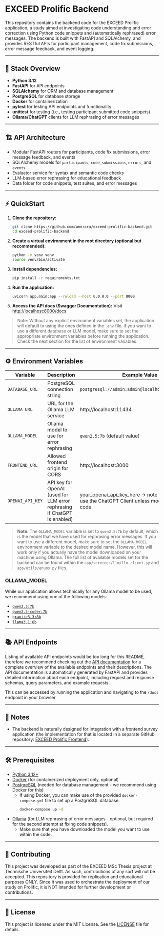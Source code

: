 # EXCEED Prolific Backend

This repository contains the backend code for the EXCEED Prolific application, a study aimed at investigating code
understanding and error correction using Python code snippets and (automatically rephrased) error messages. The backend
is built with FastAPI and SQLAlchemy, and provides RESTful APIs for participant management, code fix submissions, error
message feedback, and event logging.

---

## 🧩 Stack Overview

- **Python 3.12**
- **FastAPI** for API endpoints
- **SQLAlchemy** for ORM and database management
- **PostgreSQL** for database storage
- **Docker** for containerization
- **pytest** for testing API endpoints and functionality
- **unittest** for testing (i.e., testing participant submitted code snippets)
- **Ollama/ChatGPT** clients for LLM rephrasing of error messages

---

## 🏗️ API Architecture

- Modular FastAPI routers for participants, code fix submissions, error message feedback, and events
- SQLAlchemy models for `participants`, `code_submissions`, `errors`, and `events`
- Evaluator service for syntax and semantic code checks
- LLM-based error rephrasing for educational feedback
- Data folder for code snippets, test suites, and error messages

---

## ⚡ QuickStart

1. **Clone the repository:**
   ```bash
   git clone https://github.com/amoraru/exceed-prolific-backend.git
   cd exceed-prolific-backend
   ```
2. **Create a virtual environment in the root directory (optional but recommended):**
   ```bash
   python -m venv venv
   source venv/bin/activate
   ```
3. **Install dependencies:**
   ```bash
   pip install -r requirements.txt
   ```
4. **Run the application:**
   ```bash
   uvicorn app.main:app --reload --host 0.0.0.0 --port 8000
   ```
5. **Access the API docs (Swagger Documentation):**
   Visit [http://localhost:8000/docs](http://localhost:8000/docs)

> Note: Without any explicit environment variables set, the application will default to using the ones defined in the
`.env` file. If you want to use a different database or LLM model, make sure to set the appropriate environment
> variables before running the application. Check the next section for the list of environment variables.

---

## ⚙️ Environment Variables

| Variable         | Description                                                              | Example Value                                                                                           | Required |
|------------------|--------------------------------------------------------------------------|---------------------------------------------------------------------------------------------------------|----------|
| `DATABASE_URL`   | PostgreSQL connection string                                             | `postgresql://admin:admin@localhost:5432/prolific`                                                      | yes      |
| `OLLAMA_URL`     | URL for the Ollama LLM service                                           | http://localhost:11434                                                                                  | yes      |
| `OLLAMA_MODEL`   | Ollama model to use for error rephrasing                                 | `qwen2.5:7b` (default value)                                                                            | yes      |
| `FRONTEND_URL`   | Allowed frontend origin for CORS                                         | http://localhost:3000                                                                                   | no       |
| `OPENAI_API_KEY` | API key for OpenAI (used for LLM error rephrasing if ChatGPT is enabled) | your_openai_api_key_here -> note that we do not use the ChatGPT Client unless modifying the actual code | no       |      

> **Note**: The `OLLAMA_MODEL` variable is set to `qwen2.5:7b` by default, which is the model that we have used
> for rephrasing error messages. If you want to use a different model, make sure to set the `OLLAMA_MODEL`
> environment variable to the desired model name. However, this will work only if you actually have the model
> downloaded on your machine using Ollama. The full list of available models set for the backend can be found within
> the `app/services/llm/llm_client.py` and `app/utils/enums.py` files.

### OLLAMA_MODEL

While our application allows technically for any Ollama model to be used, we recommend using one of the following
models:

- [`qwen2.5:7b`](https://ollama.com/library/qwen2.5:7b)
- [`qwen2.5-coder:7b`](https://ollama.com/library/qwen2.5-coder:7b)
- [`granite3.3:8b`](https://ollama.com/library/granite3.3:8b)
- [`llama3.1:8b`](https://ollama.com/library/llama3.1:8b)

---

## 📚 API Endpoints

Listing of available API endpoints would be too long for this README, therefore we recommend checking out the
[API documentation](http://localhost:8000/docs) for a complete overview of the available endpoints and their
descriptions. The API documentation is automatically generated by FastAPI and provides detailed information
about each endpoint, including request and response schemas, query parameters, and example requests.

This can be accessed by running the application and navigating to the `/docs` endpoint in your browser.

---

## 📝 Notes

- The backend is naturally designed for integration with a frontend survey application (the implementation for
  that is located in a separate GitHub repository:
  [EXCEED Prolific Frontend](https://github.com/alemoraru/exceed-prolific-frontend)).

---

## 🛠️ Prerequisites

- [Python 3.12+](https://www.python.org/downloads/)
- [Docker](https://www.docker.com/get-started) (for containerized deployment only, optional)
- [PostgreSQL](https://www.postgresql.org/download/) (needed for database management - we recommend using Docker for
  this)
    - If using Docker, you can make use of the provided `docker-compose.yml` file to set up a PostgreSQL database:
      ```bash
      docker-compose up -d
      ```
- [Ollama](https://ollama.com/) (for LLM rephrasing of error messages - optional, but required for the second
  attempt at fixing code snippets).
    - Make sure that you have downloaded the model you want to use within the code.

---

## 🤝 Contributing

This project was developed as part of the EXCEED MSc Thesis project at Technische Universiteit Delft. As such,
contributions of any sort will not be accepted. This repository is provided for replication and educational purposes
ONLY. Since it was used to orchestrate the deployment of our study on Prolific, it is NOT intended for further
development or contributions.

---

## 📄 License

This project is licensed under the MIT License. See the [LICENSE](LICENSE) file for details.
